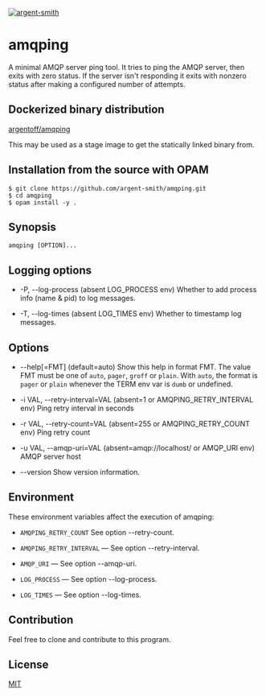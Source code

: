 [![argent-smith](https://circleci.com/gh/argent-smith/amqping.svg?style=shield)](https://circleci.com/gh/argent-smith/amqping)

# amqping

A minimal AMQP server ping tool. It tries to ping the AMQP
server, then exits with zero status. If the server isn't responding it
exits with nonzero status after making a configured number of attempts.

## Dockerized binary distribution

[argentoff/amqping](https://hub.docker.com/repository/docker/argentoff/amqping)

This may be used as a stage image to get the statically linked binary from.

## Installation from the source with OPAM

```
$ git clone https://github.com/argent-smith/amqping.git
$ cd amqping
$ opam install -y .
```

## Synopsis

`amqping [OPTION]...`

## Logging options
  * -P, --log-process (absent LOG_PROCESS env)
      Whether to add process info (name & pid) to log messages.

  * -T, --log-times (absent LOG_TIMES env)
      Whether to timestamp log messages.

## Options
  * --help[=FMT] (default=auto)
    Show this help in format FMT. The value FMT must be one of `auto`,
    `pager`, `groff` or `plain`. With `auto`, the format is `pager` or
    `plain` whenever the TERM env var is `dumb` or undefined.

  * -i VAL, --retry-interval=VAL (absent=1 or AMQPING_RETRY_INTERVAL env)
    Ping retry interval in seconds

  * -r VAL, --retry-count=VAL (absent=255 or AMQPING_RETRY_COUNT env)
    Ping retry count

  * -u VAL, --amqp-uri=VAL (absent=amqp://localhost/ or AMQP_URI env)
      AMQP server host

  * --version
      Show version information.

## Environment
These environment variables affect the execution of amqping:

* `AMQPING_RETRY_COUNT` See option --retry-count.

* `AMQPING_RETRY_INTERVAL` — See option --retry-interval.

* `AMQP_URI` — See option --amqp-uri.

* `LOG_PROCESS` — See option --log-process.

* `LOG_TIMES` — See option --log-times.

## Contribution

Feel free to clone and contribute to this program.

## License

[MIT](LICENSE)
